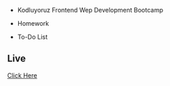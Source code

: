 * Kodluyoruz Frontend Wep Development Bootcamp

* Homework

* To-Do List

## Live

[Click Here](https://hamzasahin-todos.netlify.app/)
